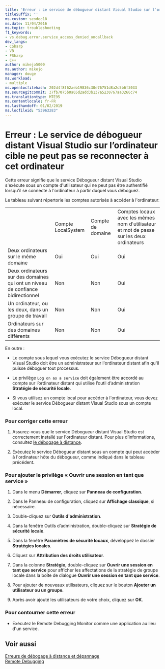 ```yaml
---
title: 'Erreur : Le service de débogueur distant Visual Studio sur l’ordinateur cible ne peut pas se reconnecter à cet ordinateur'
titleSuffix: ''
ms.custom: seodec18
ms.date: 11/04/2016
ms.topic: troubleshooting
f1_keywords:
- vs.debug.error.service_access_denied_oncallback
dev_langs:
- CSharp
- VB
- FSharp
- C++
author: mikejo5000
ms.author: mikejo
manager: douge
ms.workload:
- multiple
ms.openlocfilehash: 202d4f8f62aeb19836c30e76751d8a2c5b6f3033
ms.sourcegitcommit: 37fb7075b0a65d2add3b137a5230767aa3266c74
ms.translationtype: MTE95
ms.contentlocale: fr-FR
ms.lasthandoff: 01/02/2019
ms.locfileid: "53963283"
---
```

# <a name="error-the-visual-studio-remote-debugger-service-on-the-target-computer-cannot-connect-back-to-this-computer"></a>Erreur : Le service de débogueur distant Visual Studio sur l’ordinateur cible ne peut pas se reconnecter à cet ordinateur
Cette erreur signifie que le service Débogueur distant Visual Studio s'exécute sous un compte d'utilisateur qui ne peut pas être authentifié lorsqu'il se connecte à l'ordinateur à partir duquel vous déboguez.  
  
 Le tableau suivant répertorie les comptes autorisés à accéder à l'ordinateur:  
  
|||||  
|-|-|-|-|  
||Compte LocalSystem|Compte de domaine|Comptes locaux avec les mêmes nom d'utilisateur et mot de passe sur les deux ordinateurs|  
|Deux ordinateurs sur le même domaine|Oui|Oui|Oui|  
|Deux ordinateurs sur des domaines qui ont un niveau de confiance bidirectionnel|Non|Non|Oui|  
|Un ordinateur, ou les deux, dans un groupe de travail|Non|Non|Oui|  
|Ordinateurs sur des domaines différents|Non|Non|Oui|  
  
 En outre :  
  
-   Le compte sous lequel vous exécutez le service Débogueur distant Visual Studio doit être un administrateur sur l'ordinateur distant afin qu'il puisse déboguer tout processus.  
  
-   Le privilège `Log on as a service` doit également être accordé au compte sur l’ordinateur distant qui utilise l’outil d’administration **Stratégie de sécurité locale**.  
  
-   Si vous utilisez un compte local pour accéder à l'ordinateur, vous devez exécuter le service Débogueur distant Visual Studio sous un compte local.  
  
### <a name="to-correct-this-error"></a>Pour corriger cette erreur  
  
1.  Assurez-vous que le service Débogueur distant Visual Studio est correctement installé sur l'ordinateur distant. Pour plus d’informations, consultez [le débogage à distance](../debugger/remote-debugging.md).  
  
2.  Exécutez le service Débogueur distant sous un compte qui peut accéder à l'ordinateur hôte du débogueur, comme indiqué dans le tableau précédent.  
  
### <a name="to-add-log-on-as-a-service-privilege"></a>Pour ajouter le privilège « Ouvrir une session en tant que service »  
  
1.  Dans le menu **Démarrer**, cliquez sur **Panneau de configuration**.  
  
2.  Dans le Panneau de configuration, cliquez sur **Affichage classique**, si nécessaire.  
  
3.  Double-cliquez sur **Outils d'administration**.  
  
4.  Dans la fenêtre Outils d’administration, double-cliquez sur **Stratégie de sécurité locale**.  
  
5.  Dans la fenêtre **Paramètres de sécurité locaux**, développez le dossier **Stratégies locales**.  
  
6.  Cliquez sur **Attribution des droits utilisateur**.  
  
7.  Dans la colonne **Stratégie**, double-cliquez sur **Ouvrir une session en tant que service** pour afficher les affectations de la stratégie de groupe locale dans la boîte de dialogue **Ouvrir une session en tant que service**.  
  
8.  Pour ajouter de nouveaux utilisateurs, cliquez sur le bouton **Ajouter un utilisateur ou un groupe**.  
  
9. Après avoir ajouté les utilisateurs de votre choix, cliquez sur **OK**.  
  
### <a name="to-work-around-this-error"></a>Pour contourner cette erreur  
  
-   Exécutez le Remote Debugging Monitor comme une application au lieu d'un service.  
  
## <a name="see-also"></a>Voir aussi  
 [Erreurs de débogage à distance et dépannage](../debugger/remote-debugging-errors-and-troubleshooting.md)   
 [Remote Debugging](../debugger/remote-debugging.md)